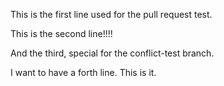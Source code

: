 This is the first line used for the pull request test. 


This is the second line!!!! 


And the third, special for the conflict-test branch. 

I want to have a forth line. This is it.